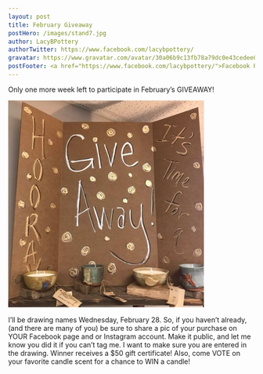 ```yaml
---
layout: post
title: February Giveaway
postHero: /images/stand7.jpg
author: LacyBPottery
authorTwitter: https://www.facebook.com/lacybpottery/
gravatar: https://www.gravatar.com/avatar/30a06b9c13fb78a79dc0e43cedee0dbf?s=80
postFooter: <a href="https://www.facebook.com/lacybpottery/">Facebook Page</a>
---
```


Only one more week left to participate in February’s GIVEAWAY!

<img class="pull-left" src="/images/blogpics/giveaway.jpg"
     alt="kitten">



I’ll be drawing names Wednesday, February 28. So, if you haven’t already, (and there are many of you) be sure to share a pic of your purchase on YOUR Facebook page and or Instagram account. Make it public, and let me know you did it if you can’t tag me. I want to make sure you are entered in the drawing. Winner receives a $50 gift certificate! Also, come VOTE on your favorite candle scent for a chance to WIN a candle!
